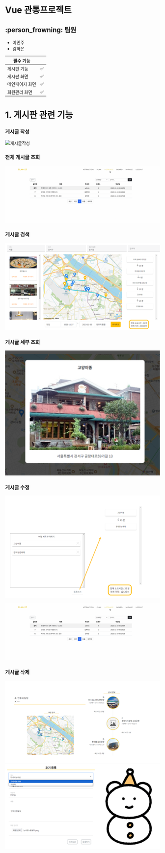 
# Vue 관통프로젝트





## :person_frowning: 팀원

- 이민주
- 김하은

| 필수 기능 |  |
| -------- | ------------------ |
| 게시판 기능 | :white_check_mark: |
| 게시판 화면 | :white_check_mark: |
| 메인페이지 화면 | :white_check_mark: |
| 회원관리 화면 | :white_check_mark: |

# 1. 게시판 관련 기능
### 게시글 작성
![게시글작성](/uploads/e9c6f9e7687a8faabbffc79f8507b996/스크린샷_2023-11-12_오후_4.32.22.png)

### 전체 게시글 조회
![전체게시글조회](./image.png)

### 게시글 검색
![게시글검색](./image-2.png)

### 게시글 세부 조회
![게시글상세조회](./image-1.png)

### 게시글 수정
![게시글수정1](./image-8.png)

![게시글수정2](./image.png)

### 게시글 삭제
![게시글삭제1](./image-4.png)
![게시글삭제2](./image-5.png)
